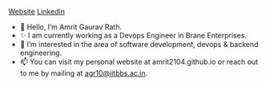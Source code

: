 [Website](http://amrit2104.github.io/) [Linkedin](https://www.linkedin.com/in/amrit2104/)


- 👋 Hello, I’m Amrit Gaurav Rath.
- ✨ I am currently working as a Devops Engineer in Brane Enterprises.
- 👀 I’m interested in the area of software development, devops & backend engineering.
- 📫 You can visit my personal website at amrit2104.github.io or reach out to me by mailing at agr10@iitbbs.ac.in.

<!---
amrit2104/amrit2104 is a ✨ special ✨ repository because its `README.md` (this file) appears on your GitHub profile.
You can click the Preview link to take a look at your changes.
--->
